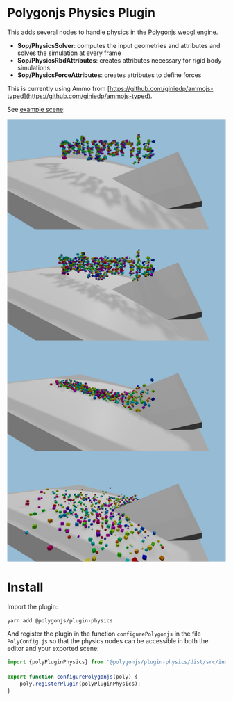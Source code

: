 # Polygonjs Physics Plugin

This adds several nodes to handle physics in the [Polygonjs webgl engine](https://polygonjs.com).

-   **Sop/PhysicsSolver**: computes the input geometries and attributes and solves the simulation at every frame
-   **Sop/PhysicsRbdAttributes**: creates attributes necessary for rigid body simulations
-   **Sop/PhysicsForceAttributes**: creates attributes to define forces

This is currently using Ammo from [https://github.com/giniedp/ammojs-typed](https://github.com/giniedp/ammojs-typed).

See [example scene](https://github.com/polygonjs/example-plugin-physics):

![scene with physics](https://github.com/polygonjs/example-plugin-physics/blob/main/doc/physics_examples.jpg?raw=true)

# Install

Import the plugin:

`yarn add @polygonjs/plugin-physics`

And register the plugin in the function `configurePolygonjs` in the file `PolyConfig.js` so that the physics nodes can be accessible in both the editor and your exported scene:

```js
import {polyPluginPhysics} from '@polygonjs/plugin-physics/dist/src/index';

export function configurePolygonjs(poly) {
	poly.registerPlugin(polyPluginPhysics);
}
```
